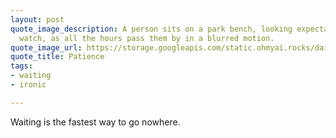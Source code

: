 ```yaml
---
layout: post
quote_image_description: A person sits on a park bench, looking expectantly at their
  watch, as all the hours pass them by in a blurred motion.
quote_image_url: https://storage.googleapis.com/static.ohmyai.rocks/daily/2024-01-16.jpg
quote_title: Patience
tags:
- waiting
- ironic

---
```


Waiting is the fastest way to go nowhere.